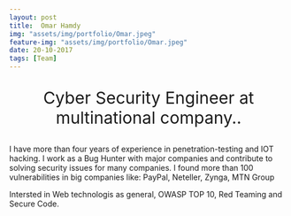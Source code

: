 ```yaml
---
layout: post
title:  Omar Hamdy
img: "assets/img/portfolio/Omar.jpeg"
feature-img: "assets/img/portfolio/Omar.jpeg"
date: 20-10-2017
tags: [Team]
---
```


<p style ="text-align: center; font-size: 30px">
Cyber Security Engineer at multinational company.. <br>

I have more than four years of experience in penetration-testing and IOT hacking.
I work  as a Bug Hunter with major companies and contribute to solving
security issues for many companies. I found more than 100 vulnerabilities in big companies like:
PayPal, Neteller, Zynga, MTN Group<br>

Intersted in Web technologis as general, OWASP TOP 10, Red Teaming and Secure Code.
</p>
